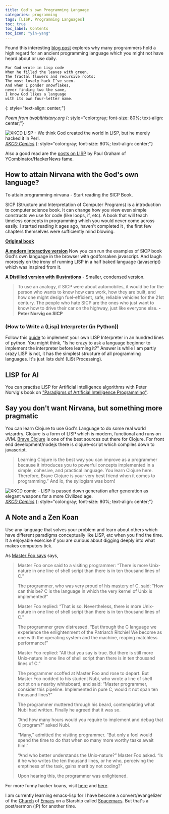 ```yaml
---
title: God's own Programming Language
categories: programming
tags: [LISP, Programming Languages]
toc: true
toc_label: Contents
toc_icon: "yin-yang"
---
```


Found this interesting [blog post](https://twobithistory.org/2018/10/14/lisp.html) explores why many programmers hold a high regard for an ancient programming language which you might not have heard about or use daily.

```
For God wrote in Lisp code
When he filled the leaves with green.
The fractal flowers and recursive roots:
The most lovely hack I’ve seen.
And when I ponder snowflakes,
never finding two the same,
I know God likes a language
with its own four-letter name.
```
{: style="text-align: center;"}

*Poem from [twobithistory.org](https://twobithistory.org/2018/10/14/lisp.html)*
{: style="color:gray; font-size: 80%; text-align: center;"}

![XKCD LISP - We think God created the world in LISP, but he merely hacked it in Perl.](https://imgs.xkcd.com/comics/lisp.jpg)
*[XKCD Comics](https://xkcd.com/224/)*
{: style="color:gray; font-size: 80%; text-align: center;"}

Also a good read are the [posts on LISP](http://www.paulgraham.com/lisp.html) by Paul Graham of YCombinator/HackerNews fame. 

## How to attain Nirvana with the God's own language?

To attain programming nirvana - Start reading the SICP Book.

SICP (Structure and Interpretation of Computer Programs) is a introduction to computer science book. It can change how you view even simple constructs we use for code (like loops, if, etc). A book that will teach timeless concepts in programming which you would never come across easily. I started reading it ages ago, haven't completed it , the first few chapters themselves were sufficiently mind blowing.

**[Original book](https://web.mit.edu/alexmv/6.037/sicp.pdf)** 

**[A modern interactive version](https://xuanji.appspot.com/isicp/1-1-elements.html)** Now you can run the examples of SICP book God's own language in the browser with godforsaken javascript. And laugh morosely on the irony of running LISP in a half baked language (javascript) which was inspired from it. 

**[A Distilled version with illustrations](http://www.sicpdistilled.com/)** - Smaller, condensed version.


> To use an analogy, if SICP were about automobiles, it would be for the person who wants to know how cars work, how they are built, and how one might design fuel-efficient, safe, reliable vehicles for the 21st century. The people who hate SICP are the ones who just want to know how to drive their car on the highway, just like everyone else. **- Peter Norvig on SICP**


### (How to Write a (Lisp) Interpreter (in Python))

Follow this [guide](http://www.norvig.com/lispy.html) to implement your own LISP Interpreter in an hundred lines of python.
You might think, "Is he crazy to ask a language beginner to implement the interpreter before learning it?"
Answer is while I am partly crazy LISP is not, it has the simplest structure of all programming languages. It's just lists duh! (LiSt Processing).

## LISP for AI
You can practise LISP for Artificial Intelligence algorithms with Peter Norvig's book on ["Paradigms of Artificial Intelligence Programming"](https://github.com/norvig/paip-lisp).


## Say you don't want Nirvana, but something more pragmatic

You can learn Clojure to use God's Language to do some real world wizardry. Clojure is a form of LISP which is modern, functional and runs on JVM. [Brave Clojure](https://braveclojure.com) is one of the best sources out there for Clojure. For front end development/nodejs there is clojure-script which compiles down to javascript.

> Learning Clojure is the best way you can improve as a programmer because it introduces you to powerful concepts implemented in a simple, cohesive, and practical language. You learn Clojure here. Therefore, Brave Clojure is your very best friend when it comes to programming.” And lo, the syllogism was born!

![XKCD comic - LISP is passed down generation after generation as elegant weapons for a more Civilized age.](https://imgs.xkcd.com/comics/lisp_cycles.png)
*[XKCD Comics](https://xkcd.com/297/)*
{: style="color:gray; font-size: 80%; text-align: center;"}

## A Note and a Zen Koan

Use any language that solves your problem and learn about others which have different paradigms conceptually like LISP, etc when you find the time. It a enjoyable exercise if you are curious about digging deeply into what makes computers tick.

As [Master Foo says](http://catb.org/jargon/html/koans.html) says,

> Master Foo once said to a visiting programmer: “There is more Unix-nature in one line of shell script than 
> there is in ten thousand lines of C.”
>
> The programmer, who was very proud of his mastery of C, said: “How can this be? C is the language in
> which the very kernel of Unix is implemented!”
>
> Master Foo replied: “That is so. Nevertheless, there is more Unix-nature in one line of shell script 
> than there is in ten thousand lines of C.”
>
> The programmer grew distressed. “But through the C language we experience the enlightenment of the Patriarch Ritchie! 
> We become as one with the operating system and the machine, reaping matchless performance!”
>
> Master Foo replied: “All that you say is true. But there is still more Unix-nature in one line of shell script
> than there is in ten thousand lines of C.”
>
> The programmer scoffed at Master Foo and rose to depart. But Master Foo nodded to his student Nubi, 
> who wrote a line of shell script on a nearby whiteboard, and said: “Master programmer, consider this pipeline. 
> Implemented in pure C, would it not span ten thousand lines?”
>
> The programmer muttered through his beard, contemplating what Nubi had written. Finally he agreed that it was so.
>
> “And how many hours would you require to implement and debug that C program?” asked Nubi.
>
> “Many,” admitted the visiting programmer. “But only a fool would spend the time to do that when so many more worthy tasks await him.”
>
> “And who better understands the Unix-nature?” Master Foo asked. “Is it he who writes the ten thousand 
> lines, or he who, perceiving the emptiness of the task, gains merit by not coding?”
>
> Upon hearing this, the programmer was enlightened.

For more funny hacker koans, visit [here](http://thecodelesscode.com/contents) and [here](http://catb.org/esr/writings/unix-koans/introduction.html).

I am currently learning emacs-lisp for I have become a convert/evangelizer of the [Church](https://stallman.org/saint.html) of [Emacs](https://www.gnu.org/s/emacs/) on a Starship called [Spacemacs](http://spacemacs.org/). But that's a post/sermon (;P) for another time.
